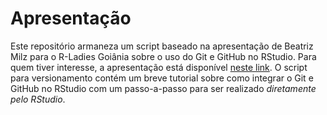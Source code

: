 # Apresentação
Este repositório armaneza um script baseado na apresentação de Beatriz Milz para o R-Ladies Goiânia sobre o uso do Git e GitHub no RStudio. Para quem tiver interesse, a apresentação está disponível [neste link](https://www.youtube.com/watch?v=uQL6NOSd9cc). O script para versionamento contém um breve tutorial sobre como integrar o Git e GitHub no RStudio com um passo-a-passo para ser realizado *diretamente pelo RStudio*.
